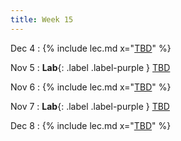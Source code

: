 ```yaml
---
title: Week 15
---
```


Dec 4
: {% include lec.md x="[TBD](#)" %}


Nov 5
: **Lab**{: .label .label-purple } [TBD](#)


Nov 6
: {% include lec.md x="[TBD](#)" %}


Nov 7
: **Lab**{: .label .label-purple } [TBD](#)


Dec 8
: {% include lec.md x="[TBD](#)" %}

